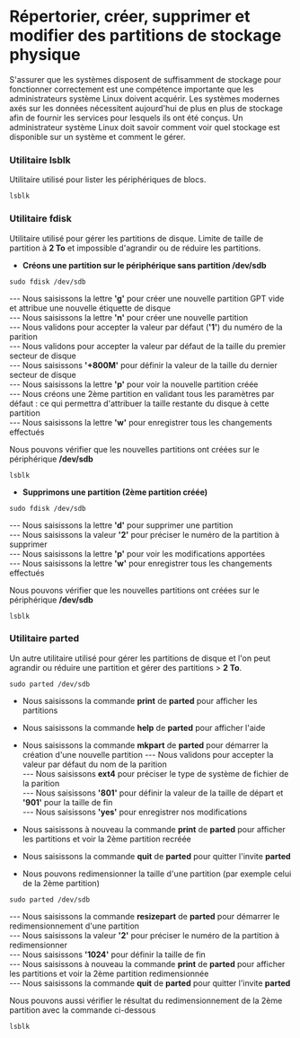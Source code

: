 # Répertorier, créer, supprimer et modifier des partitions de stockage physique

S'assurer que les systèmes disposent de suffisamment de stockage pour fonctionner correctement est une compétence importante que les administrateurs système Linux doivent acquérir. Les systèmes modernes axés sur les données nécessitent aujourd'hui de plus en plus de stockage afin de fournir les services pour lesquels ils ont été conçus. Un administrateur système Linux doit savoir comment voir quel stockage est disponible sur un système et comment le gérer.

### Utilitaire lsblk

Utilitaire utilisé pour lister les périphériques de blocs.

```
lsblk
```

### Utilitaire fdisk

Utilitaire utilisé pour gérer les partitions de disque. Limite de taille de partition à **2 To** et impossible d'agrandir ou de réduire les partitions.

- **Créons une partition sur le périphérique sans partition /dev/sdb**

```
sudo fdisk /dev/sdb
```

--- Nous saisissons la lettre **'g'** pour créer une nouvelle partition GPT vide et attribue une nouvelle étiquette de disque <br>
--- Nous saisissons la lettre **'n'** pour créer une nouvelle partition <br>
--- Nous validons pour accepter la valeur par défaut (**'1'**) du numéro de la parition <br>
--- Nous validons pour accepter la valeur par défaut de la taille du premier secteur de disque <br>
--- Nous saisissons **'+800M'** pour définir la valeur de la taille du dernier secteur de disque <br>
--- Nous saisissons la lettre **'p'** pour voir la nouvelle partition créée <br>
--- Nous créons une 2ème partition en validant tous les paramètres par défaut : ce qui permettra d'attribuer la taille restante du disque à cette partition <br>
--- Nous saisissons la lettre **'w'** pour enregistrer tous les changements effectués

Nous pouvons vérifier que les nouvelles partitions ont créées sur le périphérique **/dev/sdb**

```
lsblk
```

- **Supprimons une partition (2ème partition créée)**

```
sudo fdisk /dev/sdb
```

--- Nous saisissons la lettre **'d'** pour supprimer une partition <br>
--- Nous saisissons la valeur **'2'** pour préciser le numéro de la partition à supprimer <br>
--- Nous saisissons la lettre **'p'** pour voir les modifications apportées <br>
--- Nous saisissons la lettre **'w'** pour enregistrer tous les changements effectués <br>

Nous pouvons vérifier que les nouvelles partitions ont créées sur le périphérique **/dev/sdb**

```
lsblk
```

### Utilitaire parted

Un autre utilitaire utilisé pour gérer les partitions de disque et l'on peut agrandir ou réduire une partition et gérer des partitions > **2 To**.

```
sudo parted /dev/sdb
```

- Nous saisissons la commande **print** de **parted** pour afficher les partitions
- Nous saisissons la commande **help** de **parted** pour afficher l'aide
- Nous saisissons la commande **mkpart** de **parted** pour démarrer la création d'une nouvelle partition
--- Nous validons pour accepter la valeur par défaut du nom de la parition <br>
--- Nous saisissons **ext4** pour préciser le type de système de fichier de la parition <br>
--- Nous saisissons **'801'** pour définir la valeur de la taille de départ et **'901'** pour la taille de fin <br>
--- Nous saisissons **'yes'** pour enregistrer nos modifications
- Nous saisissons à nouveau la commande **print** de **parted** pour afficher les partitions et voir la 2ème partition recréée
- Nous saisissons la commande **quit** de **parted** pour quitter l'invite **parted**

- Nous pouvons redimensionner la taille d'une partition (par exemple celui de la 2ème partition)

```
sudo parted /dev/sdb
```

--- Nous saisissons la commande **resizepart** de **parted** pour démarrer le redimensionnement d'une partition <br>
--- Nous saisissons la valeur **'2'** pour préciser le numéro de la partition à redimensionner <br>
--- Nous saisissons **'1024'** pour définir la taille de fin <br>
--- Nous saisissons à nouveau la commande **print** de **parted** pour afficher les partitions et voir la 2ème partition redimensionnée <br>
--- Nous saisissons la commande **quit** de **parted** pour quitter l'invite **parted**

Nous pouvons aussi vérifier le résultat du redimensionnement de la 2ème partition avec la commande ci-dessous

```
lsblk
```